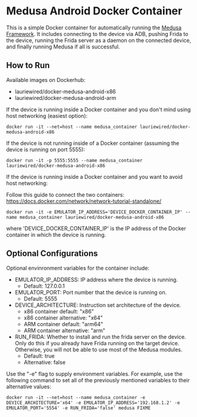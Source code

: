 # Medusa Android Docker Container
This is a simple Docker container for automatically running the [Medusa Framework](https://github.com/Ch0pin/medusa). It includes connecting to the device via ADB, pushing Frida to the device, running the Frida server as a daemon on the connected device, and finally running Medusa if all is successful.

## How to Run
Available images on Dockerhub:
- lauriewired/docker-medusa-android-x86
- lauriewired/docker-medusa-android-arm

If the device is running inside a Docker container and you don't mind using host networking (easiest option):

```
docker run -it --net=host --name medusa_container lauriewired/docker-medusa-android-x86
```

If the device is not running inside of a Docker container (assuming the device is running on port 5555):
```
docker run -it -p 5555:5555 --name medusa_container lauriewired/docker-medusa-android-x86
```

If the device is running inside a Docker container and you want to avoid host networking:

Follow this guide to connect the two containers: https://docs.docker.com/network/network-tutorial-standalone/
```
docker run -it -e EMULATOR_IP_ADDRESS='DEVICE_DOCKER_CONTAINER_IP' --name medusa_container lauriewired/docker-medusa-android-x86
```

where 'DEVICE_DOCKER_CONTAINER_IP' is the IP address of the Docker container in which the device is running.

## Optional Configurations
Optional envinronment variables for the container include:
- EMULATOR_IP_ADDRESS: IP address where the device is running.
    - Default: 127.0.0.1
- EMULATOR_PORT: Port number that the device is running on.
    - Default: 5555
- DEVICE_ARCHITECTURE: Instruction set architecture of the device. 
    - x86 container default: "x86"
    - x86 container alternative: "x64"
    - ARM container default: "arm64"
    - ARM container alternative: "arm"
- RUN_FRIDA: Whether to install and run the frida server on the device. Only do this if you already have Frida running on the target device. Otherwise, you will not be able to use most of the Medusa modules.
    - Default: true
    - Alternative: false

Use the "-e" flag to supply environment variables. For example, use the following command to set all of the previously mentioned variables to their alternative values:
```
docker run -it --net=host --name medusa_container -e DEVICE_ARCHITECTURE='x64' -e EMULATOR_IP_ADDRESS='192.168.1.2' -e EMULATOR_PORT='5554' -e RUN_FRIDA='false' medusa FIXME
```